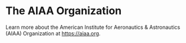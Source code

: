 ---
---

# The AIAA Organization

Learn more about the American Institute for Aeronautics & Astronautics (AIAA) Organization at <https://aiaa.org>.
